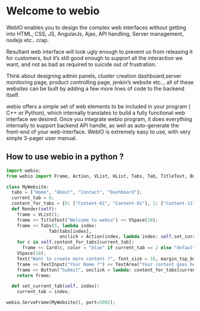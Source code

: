 Welcome to webio
===================


WebIO enables you to design the complex web interfaces without getting into HTML, CSS, JS, AngularJs, Ajax,
API handling, Server management, nodejs etc.. crap.

Resultant web interface will look ugly enough to prevent us from releasing it for customers, but it’s still good enough
 to support all the interaction we want, and not as bad as required to suicide out of frustration.

Think about designing admin panels, cluster creation dashboard,server monitoring page, product controlling page,
 jenkin’s website etc.., all of these websites can be built by adding a few more lines of code to the backend itself.

webio offers a simple set of web elements to be included in your program ( C++ or Python), which internally
translates to build a fully functional web interface we desired. Once you integrate webio program, it does
everything internally to support backend API handle, as well as auto-generate the front-end of your web-interface.
WebIO is extremely easy to use, with very simple 3-pager user manual.



How to use webio in a python ?
----------
```python
import webio;
from webio import Frame, Action, VList, HList, Tabs, Tab, TitleText, Button, TextInput, TextArea;

class MyWebsite:
  tabs = ["Home", "About", "Contact", "Dashboard"];
  current_tab = 0;
  content_for_tabs = {0: ["Content-01", "Content-02"], 1: ["Content-11", "Content-12"], 2: [], 3: []};
  def Render(self):
    frame = VList();
    frame << TitleText("Welcome to webio") << VSpace(20);
    frame << Tabs(5, lambda index:
                Tab(tabs[index],
                    onclick = Action(index, lambda index: self.set_current_tab(index)));
    for c in self.content_for_tabs[current_tab]:
      frame << Card(c, color = "blue" if current_tab == 2 else "default");
    VSpace(10);
    Text("Want to create more content ?", font_size = 16, margin_top_bottom: 5);
    frame << TextInput("Your Name ?") << TextArea("Your content goes here", id="content");
    frame << Button("Submit", onclick = lambda: content_for_tabs[current_tab].append(Find("content").value()));
    return frame;

  def set_current_tab(self, index):
    current_tab = index;

webio.ServeFrame(MyWebsite(), port=5002);

```

